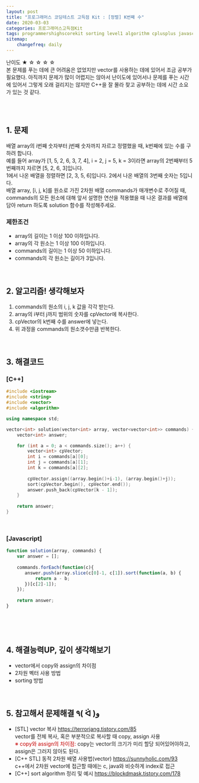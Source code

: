 ```yaml
---
layout: post
title: "프로그래머스 코딩테스트 고득점 Kit : [정렬] K번째 수"
date: 2020-03-03
categories: 프로그래머스고득점Kit
tags: programmershighscorekit sorting level1 algorithm cplusplus javascript
sitemap:
    changefreq: daily
---
```


난이도 ★ ☆ ☆ ☆ ☆  
본 문제를 푸는 데에 큰 어려움은 없었지만 vector를 사용하는 데에 있어서 조금 공부가 필요했다. 아직까지 문제가 많이 어렵지는 않아서 난이도에 있어서나 문제를 푸는 시간에 있어서 그렇게 오래 걸리지는 않지만 C++을 잘 몰라 찾고 공부하는 데에 시간 소요가 있는 것 같다.  
<br/>

<br/>

## 1. 문제
배열 array의 i번째 숫자부터 j번째 숫자까지 자르고 정렬했을 때, k번째에 있는 수를 구하려 합니다.  
예를 들어 array가 [1, 5, 2, 6, 3, 7, 4], i = 2, j = 5, k = 3이라면 array의 2번째부터 5번째까지 자르면 [5, 2, 6, 3]입니다.  
1에서 나온 배열을 정렬하면 [2, 3, 5, 6]입니다. 2에서 나온 배열의 3번째 숫자는 5입니다.  
배열 array, [i, j, k]를 원소로 가진 2차원 배열 commands가 매개변수로 주어질 때, commands의 모든 원소에 대해 앞서 설명한 연산을 적용했을 때 나온 결과를 배열에 담아 return 하도록 solution 함수를 작성해주세요.

### 제한조건
- array의 길이는 1 이상 100 이하입니다.
- array의 각 원소는 1 이상 100 이하입니다.
- commands의 길이는 1 이상 50 이하입니다.
- commands의 각 원소는 길이가 3입니다.
<br/><br/><br/>

## 2. 알고리즘! 생각해보자
1) commands의 원소의 i, j, k 값을 각각 받는다.  
2) array의 i부터 j까지 범위의 숫자를 cpVector에 복사한다.  
3) cpVector의 k번째 수를 answer에 넣는다.  
4) 위 과정을 commands의 원소갯수만큼 반복한다.  
<br/><br/>

## 3. 해결코드
### [C++]
```c++
#include <iostream>
#include <string>
#include <vector>
#include <algorithm>

using namespace std;

vector<int> solution(vector<int> array, vector<vector<int>> commands) {
    vector<int> answer;

    for (int a = 0; a < commands.size(); a++) {
        vector<int> cpVector;
        int i = commands[a][0];
        int j = commands[a][1];
        int k = commands[a][2];
        
        cpVector.assign((array.begin()+i-1), (array.begin()+j));
        sort(cpVector.begin(), cpVector.end());
        answer.push_back(cpVector[k - 1]);
    }
    
    return answer;
}
```
<br/>

### [Javascript]
```javascript
function solution(array, commands) {
    var answer = [];
    
    commands.forEach(function(c){
       answer.push(array.slice(c[0]-1, c[1]).sort(function(a, b) {
           return a - b;
       })[c[2]-1]);
    });
    
    return answer;
}
```
<br/><br/><br/>


## 4. 해결능력UP, 깊이 생각해보기
- vector에서 copy와 assign의 차이점
- 2차원 벡터 사용 방법
- sorting 방법
<br/><br/><br/>


## 5. 참고해서 문제해결 ٩( ᐛ )و
- [STL] vector 복사 <https://terrorjang.tistory.com/85>  
vector를 전체 복사, 혹은 부분적으로 복사할 때 copy, assign 사용  
<span style="color: #c70000">※ copy와 assign의 차이점:</span> copy는 vector의 크기가 미리 할당 되어있어야하고, assign은 그러지 않아도 된다.
- [C++ STL] 동적 2차원 배열 사용법(vector) <https://sunnyholic.com/93>  
c++에서 2차원 vector에 접근할 때에는 c, java와 비슷하게 index로 접근
- [C++] sort algorithm 정리 및 예시 <https://blockdmask.tistory.com/178>
<br/><br/><br/>